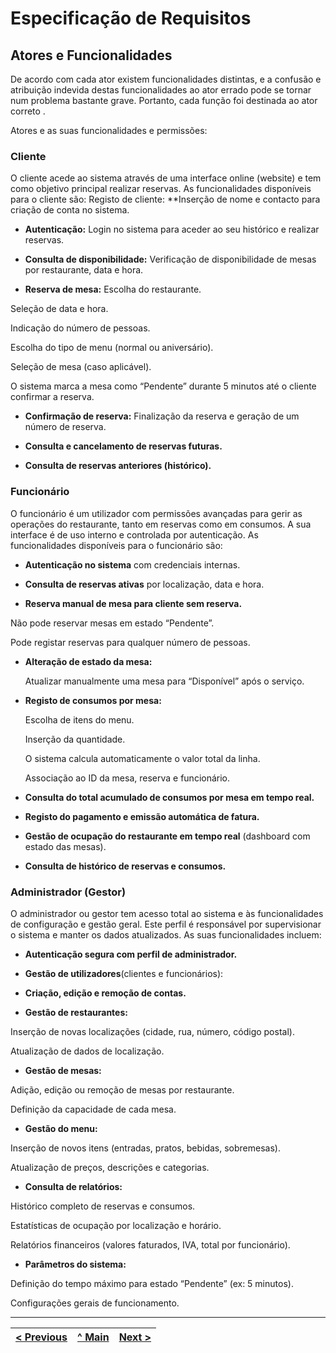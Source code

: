 # Especificação de Requisitos

## Atores e Funcionalidades

De acordo com cada ator existem funcionalidades distintas, e a confusão e atribuição indevida destas funcionalidades ao ator errado pode se tornar num problema bastante grave. Portanto, cada função foi destinada ao ator correto .

Atores e as suas funcionalidades e permissões:

### Cliente
O cliente acede ao sistema através de uma interface online (website) e tem como objetivo principal realizar reservas. As funcionalidades disponíveis para o cliente são:
Registo de cliente: **Inserção de nome e contacto para criação de conta no sistema.
- **Autenticação:** Login no sistema para aceder ao seu histórico e realizar reservas.


- **Consulta de disponibilidade:** Verificação de disponibilidade de mesas por restaurante, data e hora.


- **Reserva de mesa:**
Escolha do restaurante.

Seleção de data e hora.

Indicação do número de pessoas.

Escolha do tipo de menu (normal ou aniversário).

Seleção de mesa (caso aplicável).

O sistema marca a mesa como “Pendente” durante 5 minutos até o cliente confirmar a reserva.


- **Confirmação de reserva:** Finalização da reserva e geração de um número de reserva.


- **Consulta e cancelamento de reservas futuras.**


- **Consulta de reservas anteriores (histórico).**

### Funcionário
O funcionário é um utilizador com permissões avançadas para gerir as operações do restaurante, tanto em reservas como em consumos. A sua interface é de uso interno e controlada por autenticação. As funcionalidades disponíveis para o funcionário são:
- **Autenticação no sistema** com credenciais internas.


- **Consulta de reservas ativas** por localização, data e hora.


- **Reserva manual de mesa para cliente sem reserva.**


Não pode reservar mesas em estado “Pendente”.


Pode registar reservas para qualquer número de pessoas.


- **Alteração de estado da mesa:**


  Atualizar manualmente uma mesa para “Disponível” após o serviço.


- **Registo de consumos por mesa:**


  Escolha de itens do menu.


  Inserção da quantidade.


  O sistema calcula automaticamente o valor total da linha.


  Associação ao ID da mesa, reserva e funcionário.


- **Consulta do total acumulado de consumos por mesa em tempo real.**
- **Registo do pagamento e emissão automática de fatura.**
- **Gestão de ocupação do restaurante em tempo real** (dashboard com estado das mesas).


- **Consulta de histórico de reservas e consumos.**
  
### Administrador (Gestor)
O administrador ou gestor tem acesso total ao sistema e às funcionalidades de configuração e gestão geral. Este perfil é responsável por supervisionar o sistema e manter os dados atualizados. As suas funcionalidades incluem:
- **Autenticação segura com perfil de administrador.**


- **Gestão de utilizadores**(clientes e funcionários):


- **Criação, edição e remoção de contas.**


- **Gestão de restaurantes:**


Inserção de novas localizações (cidade, rua, número, código postal).


Atualização de dados de localização.


- **Gestão de mesas:**


Adição, edição ou remoção de mesas por restaurante.


Definição da capacidade de cada mesa.


- **Gestão do menu:**


Inserção de novos itens (entradas, pratos, bebidas, sobremesas).


Atualização de preços, descrições e categorias.


- **Consulta de relatórios:**


Histórico completo de reservas e consumos.


Estatísticas de ocupação por localização e horário.


Relatórios financeiros (valores faturados, IVA, total por funcionário).


- **Parâmetros do sistema:**


Definição do tempo máximo para estado “Pendente” (ex: 5 minutos).


Configurações gerais de funcionamento.

---

| [< Previous](REI01.md) | [^ Main](../../README.md) | [Next >](REI03.md) |
|:----------------------------------:|:----------------------------------:|:----------------------------------:|

